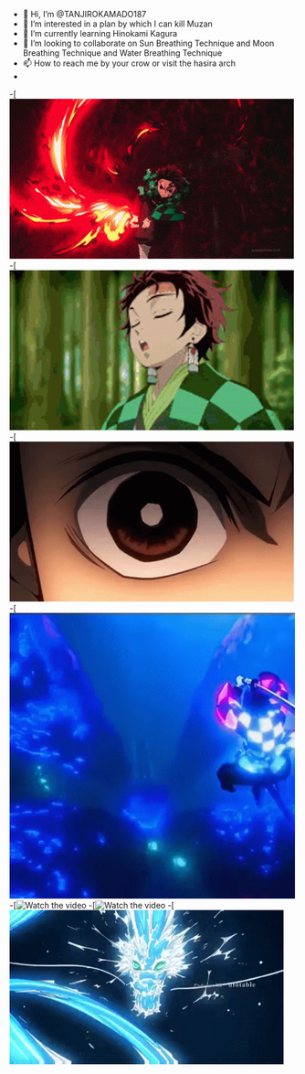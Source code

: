 - 👋 Hi, I’m @TANJIROKAMADO187
- 👀 I’m interested in a plan by which I can kill Muzan
- 🌱 I’m currently learning Hinokami Kagura
- 💞️ I’m looking to collaborate on Sun Breathing Technique and Moon Breathing Technique and Water Breathing Technique
- 📫 How to reach me by your crow or visit the hasira arch
- 
-[![Watch the video](https://github.com/TANJIROKAMADO187/REPO1/blob/main/171970590-61e55510-c891-4509-aefc-1e8136ca9ee8.gif?raw=true)
-[![Watch the video](https://github.com/TANJIROKAMADO187/REPO1/blob/main/tanjiro.gif?raw=true)
-[![Watch the video](https://github.com/TANJIROKAMADO187/REPO1/blob/main/tanjiro-tanjiro-hinokami-kagura.gif?raw=true)
-[![Watch the video](https://raw.githubusercontent.com/TANJIROKAMADO187/REPO1/main/tanjiro-kamado-sun-breathing-l47d2q3kznypr4dr.webp)
-[![Watch the video](https://raw.githubusercontent.com/TANJIROKAMADO187/REPO1/main/main-qimg-8b40ae32dea31bb0b7dbded074959d4a.webp)
-[![Watch the video](https://raw.githubusercontent.com/TANJIROKAMADO187/REPO1/main/main-qimg-8b40ae32dea31bb0b7dbded074959d4a.webp)
-[![Watch the video](https://github.com/TANJIROKAMADO187/REPO1/blob/main/364422138304a7067a8077d21c192f3a.gif?raw=true)
<!---
TANJIROKAMADO187/TANJIROKAMADO187 is a ✨ special ✨ repository because its `README.md` (this file) appears on your GitHub profile.
You can click the Preview link to take a look at your changes.
--->
